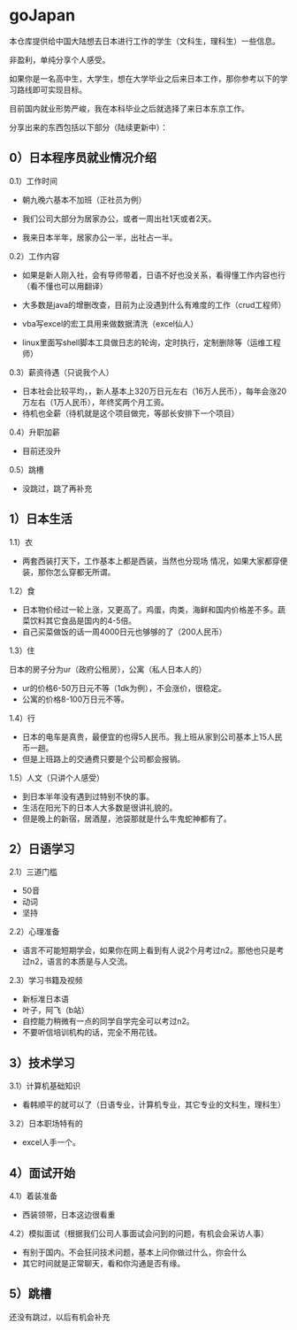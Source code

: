 # goJapan

本仓库提供给中国大陆想去日本进行工作的学生（文科生，理科生）一些信息。

非盈利，单纯分享个人感受。

如果你是一名高中生，大学生，想在大学毕业之后来日本工作，那你参考以下的学习路线即可实现目标。

目前国内就业形势严峻，我在本科毕业之后就选择了来日本东京工作。

分享出来的东西包括以下部分（陆续更新中）：


## 0）日本程序员就业情况介绍

0.1）工作时间

* 朝九晚六基本不加班（正社员为例）

* 我们公司大部分为居家办公，或者一周出社1天或者2天。
* 我来日本半年，居家办公一半，出社占一半。

0.2）工作内容

* 如果是新人刚入社，会有导师带着，日语不好也没关系，看得懂工作内容也行（看不懂也可以用翻译）

* 大多数是java的增删改查，目前为止没遇到什么有难度的工作（crud工程师）
* vba写excel的宏工具用来做数据清洗（excel仙人）
* linux里面写shell脚本工具做日志的轮询，定时执行，定制删除等（运维工程师）

0.3）薪资待遇（只说我个人）

* 日本社会比较平均，，新人基本上320万日元左右（16万人民币），每年会涨20万左右（1万人民币），年终奖两个月工资。
* 待机也全薪（待机就是这个项目做完，等部长安排下一个项目）

0.4）升职加薪

* 目前还没升

0.5）跳槽

* 没跳过，跳了再补充

## 1）日本生活

1.1）衣

* 两套西装打天下，工作基本上都是西装，当然也分现场 情况，如果大家都穿便装，那你怎么穿都无所谓。

1.2）食

* 日本物价经过一轮上涨，又更高了。鸡蛋，肉类，海鲜和国内价格差不多。蔬菜饮料其它食品是国内的4-5倍。
* 自己买菜做饭的话一周4000日元也够够的了（200人民币）

1.3）住

日本的房子分为ur（政府公租房），公寓（私人日本人的）

* ur的价格6-50万日元不等（1dk为例），不会涨价，很稳定。
* 公寓的价格8-100万日元不等。

1.4）行

* 日本的电车是真贵，最便宜的也得5人民币。我上班从家到公司基本上15人民币一趟。
* 但是上班路上的交通费只要是个公司都会报销。

1.5）人文（只讲个人感受）

* 到日本半年没有遇到过特别不快的事。
* 生活在阳光下的日本人大多数是很讲礼貌的。
* 但是晚上的新宿，居酒屋，池袋那就是什么牛鬼蛇神都有了。

## 2）日语学习

2.1）三道门槛

* 50音
* 动词
* 坚持

2.2）心理准备

* 语言不可能短期学会，如果你在网上看到有人说2个月考过n2。那他也只是考过n2，语言的本质是与人交流。

2.3）学习书籍及视频

* 新标准日本语
* 叶子，阿飞（b站）
* 自控能力稍微有一点的同学自学完全可以考过n2。
* 不要听信培训机构的话，完全不用花钱。

## 3）技术学习

3.1）计算机基础知识

* 看韩顺平的就可以了（日语专业，计算机专业，其它专业的文科生，理科生）

3.2）日本职场特有的

* excel人手一个。

## 4）面试开始

4.1）着装准备

* 西装领带，日本这边很看重

4.2）模拟面试（根据我们公司人事面试会问到的问题，有机会会采访人事）

* 有别于国内。不会狂问技术问题，基本上问你做过什么，你会什么
* 其它时间就是正常聊天，看和你沟通是否有缘。

## 5）跳槽

还没有跳过，以后有机会补充

